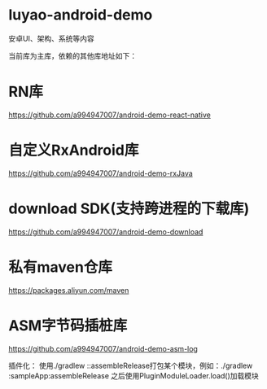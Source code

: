 # luyao-android-demo
安卓UI、架构、系统等内容

当前库为主库，依赖的其他库地址如下：
# RN库
https://github.com/a994947007/android-demo-react-native

# 自定义RxAndroid库
https://github.com/a994947007/android-demo-rxJava

# download SDK(支持跨进程的下载库)
https://github.com/a994947007/android-demo-download

# 私有maven仓库
https://packages.aliyun.com/maven

# ASM字节码插桩库
https://github.com/a994947007/android-demo-asm-log

插件化：
使用./gradlew :<ModuleName>:assembleRelease打包某个模块，例如：./gradlew :sampleApp:assembleRelease
之后使用PluginModuleLoader.load()加载模块